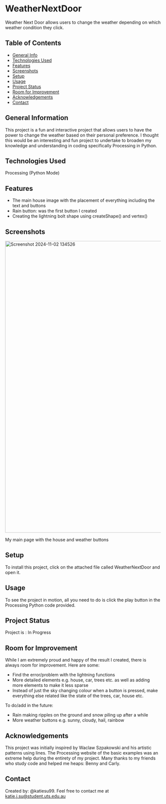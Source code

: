 # WeatherNextDoor
Weather Next Door allows users to change the weather depending on which weather condition they click. 

## Table of Contents
* [General Info](#general-information)
* [Technologies Used](#technologies-used)
* [Features](#features)
* [Screenshots](#screenshots)
* [Setup](#setup)
* [Usage](#usage)
* [Project Status](#project-status)
* [Room for Improvement](#room-for-improvement)
* [Acknowledgements](#acknowledgements)
* [Contact](#contact)


## General Information
This project is a fun and interactive project that allows users to have the power to change the weather based on their personal preference. I thought this would be an interesting and fun project to undertake to broaden my knowledge and understanding in coding specifically Processing in Python.


## Technologies Used
Processing (Python Mode)

## Features
- The main house image with the placement of everything including the text and buttons
- Rain button: was the first button I created
- Creating the lightning bolt shape using createShape() and vertex()

## Screenshots
<img width="944" alt="Screenshot 2024-11-02 134526" src="https://github.com/user-attachments/assets/c3b036d2-a476-4ec9-8103-996cbabb723e">

My main page with the house and weather buttons

## Setup
To install this project, click on the attached file called WeatherNextDoor and open it. 

## Usage
To see the project in motion, all you need to do is click the play button in the Processing Python code provided.

## Project Status
Project is : In Progress

## Room for Improvement
While I am extremely proud and happy of the result I created, there is always room for improvement. Here are some:
- Find the error/problem with the lightning functions 
- More detailed elements e.g. house, car, trees etc. as well as adding more elements to make it less sparse
- Instead of just the sky changing colour when a button is pressed, make everything else related like the state of the trees, car, house etc.
  
To do/add in the future:
- Rain making ripples on the ground and snow piling up after a while
- More weather buttons e.g. sunny, cloudy, hail, rainbow
  
## Acknowledgements
This project was initially inspired by Waclaw Szpakowski and his artistic patterns using lines. 
The Processing website of the basic examples was an extreme help during the entirety of my project.
Many thanks to my friends who study code and helped me heaps: Benny and Carly.

## Contact
Created by: @katiesu99. 
Feel free to contact me at katie.j.su@student.uts.edu.au
